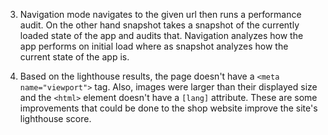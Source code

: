 3. Navigation mode navigates to the given url then runs a performance audit. On the other hand snapshot takes a snapshot of the currently loaded state of the app and audits that. Navigation analyzes how the app performs on initial load where as snapshot analyzes how the current state of the app is.

4. Based on the lighthouse results, the page doesn't have a `<meta name="viewport">` tag. Also, images were larger than their displayed size and the `<html>` element doesn't have a `[lang]` attribute. These are some improvements that could be done to the shop website improve the site's lighthouse score.